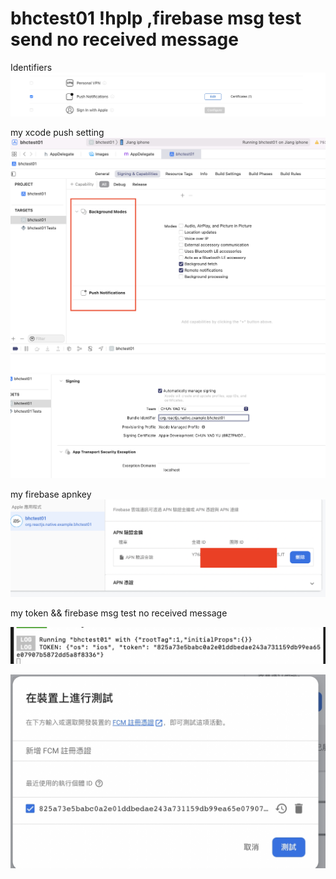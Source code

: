# bhctest01 !hplp ,firebase msg test send no received message

Identifiers
![image](https://github.com/qpooqp777/bhctest01/blob/main/Identifiers01.png)


my xcode push setting
![image](https://github.com/qpooqp777/bhctest01/blob/main/xcode_push_setting01.png)
![image](https://github.com/qpooqp777/bhctest01/blob/main/xcode_push_setting02.png)

my firebase apnkey
![image](https://github.com/qpooqp777/bhctest01/blob/main/apns_key.png)

my token && firebase msg test no received message

![image](https://github.com/qpooqp777/bhctest01/blob/main/iso_key_test01.jpg)

![image](https://github.com/qpooqp777/bhctest01/blob/main/push_msg_test.jpg)





